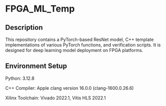 # FPGA_ML_Temp

## Description
This repository contains a PyTorch-based ResNet model, C++ template implementations of various PyTorch functions, and verification scripts. 
It is designed for deep learning model deployment on FPGA platforms.

## Environment Setup

Python: 3.12.8

C++ Compiler: Apple clang version 16.0.0 (clang-1600.0.26.6)

Xilinx Toolchain: Vivado 2022.1, Vitis HLS 2022.1
